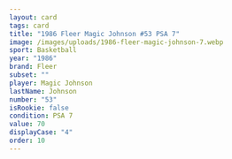 ```yaml
---
layout: card
tags: card
title: "1986 Fleer Magic Johnson #53 PSA 7"
image: /images/uploads/1986-fleer-magic-johnson-7.webp
sport: Basketball
year: "1986"
brand: Fleer
subset: ""
player: Magic Johnson
lastName: Johnson
number: "53"
isRookie: false
condition: PSA 7
value: 70
displayCase: "4"
order: 10
---
```

